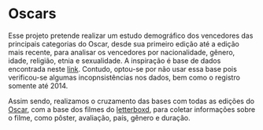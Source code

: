 # Oscars
Esse projeto pretende realizar um estudo demográfico dos vencedores das principais categorias do Oscar, desde sua primeiro edição até a edição mais recente, para analisar os vencedores por nacionalidade, gênero, idade, religião, etnia e sexualidade.
A inspiração é base de dados encontrada neste [link](https://www.kaggle.com/datasets/fmejia21/demographics-of-academy-awards-oscars-winners). Contudo, optou-se por não usar essa base pois verificou-se algumas incopnsistências nos dados, bem como o registro somente até 2014.

Assim sendo, realizamos o cruzamento das bases com todas as edições do [Oscar](https://www.kaggle.com/datasets/unanimad/the-oscar-award/data), com a base dos filmes do [letterboxd](https://www.kaggle.com/datasets/gsimonx37/letterboxd?select=movies.csv), para coletar informações sobre o filme, como pôster, avaliação, país, gênero e duração.
